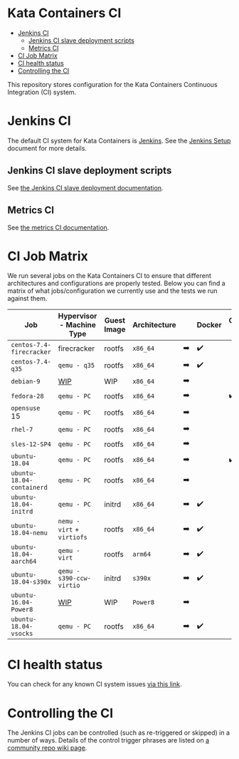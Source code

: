 # Kata Containers CI

* [Jenkins CI](#jenkins-ci)
    * [Jenkins CI slave deployment scripts](#jenkins-ci-slave-deployment-scripts)
    * [Metrics CI](#metrics-ci)
* [CI Job Matrix](#ci-job-matrix)
* [CI health status](#ci-health-status)
* [Controlling the CI](#controlling-the-ci)

This repository stores configuration for the Kata Containers Continuous Integration (CI) system.

# Jenkins CI

The default CI system for Kata Containers is [Jenkins](https://jenkins.io/). See
the [Jenkins Setup](Jenkins_setup.md) document for more details.

## Jenkins CI slave deployment scripts

See [the Jenkins CI slave deployment documentation](deployment/packet/README.md).

## Metrics CI

See [the metrics CI documentation](VMs/metrics/README.md).

# CI Job Matrix

We run several jobs on the Kata Containers CI to ensure that different
architectures and configurations are properly tested. Below you can find a
matrix of what jobs/configuration we currently use and the tests we run
against them.

| Job                     | Hypervisor - Machine Type | Guest Image | Architecture |               | Docker             | CRI-O              | Containerd         | Kubernetes         | OpenShift          | Docker stability   | OCI                | network            | `netmon`             | VM-templating      | `shimv2 - containerd` | entropy            | ramdisk            | tracing            |
|-------------------------|---------------------------|-------------|-------------|---------------|--------------------|--------------------|--------------------|--------------------|--------------------|--------------------|--------------------|--------------------|--------------------|--------------------|---------------------|--------------------|--------------------|--------------------|
| `centos-7.4-firecracker`  | firecracker               | rootfs      | `x86_64`      | :arrow_right: | :heavy_check_mark: |                    |                    |                    |                    | :heavy_check_mark: | :heavy_check_mark: | :heavy_check_mark: |                    |                    |                     |                    |                    |                    |
| `centos-7.4-q35`          | `qemu - q35`                | rootfs      | `x86_64`      | :arrow_right: | :heavy_check_mark: |                    |                    | :heavy_check_mark: |                    | :heavy_check_mark: | :heavy_check_mark: | :heavy_check_mark: | :heavy_check_mark: |                    |                     | :heavy_check_mark: | :heavy_check_mark: | :heavy_check_mark: |
| `debian-9`                | [WIP](https://github.com/kata-containers/ci/issues/87) | WIP         | `x86_64`      | :arrow_right: |                    |                    |                    |                    |                    |                    |                    |                    |                    |                    |                     |                    |                    |                    |
| `fedora-28`               | `qemu - PC`                 | rootfs      | `x86_64`      | :arrow_right: |                    | :heavy_check_mark: |                    | :heavy_check_mark: | :heavy_check_mark: | :heavy_check_mark: | :heavy_check_mark: | :heavy_check_mark: | :heavy_check_mark: |                    | :heavy_check_mark:  | :heavy_check_mark: | :heavy_check_mark: | :heavy_check_mark: |
| `opensuse` 15             | `qemu - PC`                 | rootfs      | `x86_64`      | :arrow_right: |                    |                    |                    |                    |                    | :heavy_check_mark: | :heavy_check_mark: | :heavy_check_mark: | :heavy_check_mark: |                    |                     | :heavy_check_mark: | :heavy_check_mark: | :heavy_check_mark: |
| `rhel-7`                  | `qemu - PC`                 | rootfs      | `x86_64`      | :arrow_right: |                    |                    |                    |                    |                    |                    | :heavy_check_mark: | :heavy_check_mark: | :heavy_check_mark: |                    |                     | :heavy_check_mark: | :heavy_check_mark: | :heavy_check_mark: |
| `sles-12-SP4`             | `qemu - PC`                 | rootfs      | `x86_64`      | :arrow_right: |                    |                    |                    |                    |                    | :heavy_check_mark: | :heavy_check_mark: | :heavy_check_mark: | :heavy_check_mark: |                    |                     | :heavy_check_mark: | :heavy_check_mark: | :heavy_check_mark: |
| `ubuntu-18.04`            | `qemu - PC`                 | rootfs      | `x86_64`      | :arrow_right: |                    | :heavy_check_mark: |                    | :heavy_check_mark: |                    | :heavy_check_mark: | :heavy_check_mark: | :heavy_check_mark: | :heavy_check_mark: |                    | :heavy_check_mark:  | :heavy_check_mark: | :heavy_check_mark: | :heavy_check_mark: |
| `ubuntu-18.04-containerd` | `qemu - PC`                 | rootfs      | `x86_64`      | :arrow_right: |                    |                    | :heavy_check_mark: | :heavy_check_mark: |                    |                    |                    |                    |                    |                    |                     |                    |                    |                    |
| `ubuntu-18.04-initrd`     | `qemu - PC`                 | initrd      | `x86_64`      | :arrow_right: | :heavy_check_mark: |                    |                    | :heavy_check_mark: |                    | :heavy_check_mark: | :heavy_check_mark: | :heavy_check_mark: | :heavy_check_mark: | :heavy_check_mark: | :heavy_check_mark:  | :heavy_check_mark: | :heavy_check_mark: | :heavy_check_mark: |
| `ubuntu-18.04-nemu`       | `nemu - virt` + `virtiofs`  | rootfs      | `x86_64`      | :arrow_right: | :heavy_check_mark: |                    |                    |                    |                    | :heavy_check_mark: | :heavy_check_mark: | :heavy_check_mark: |                    |                    |                     |  |  |  |
| `ubuntu-18.04-aarch64`    | `qemu - virt`               | rootfs      | `arm64`       | :arrow_right: | :heavy_check_mark: |                    |                    |                    |                    |                    |                    |                    |                    |                    |                     |                    |                    |                    |
| `ubuntu-18.04-s390x`      | `qemu - s390-ccw-virtio`    | initrd      | `s390x`       | :arrow_right: | :heavy_check_mark: |                    |                    |                    |                    |                    |                    |                    |                    |                    |                     |                    |                    |                    |
| `ubuntu-16.04-Power8`     | [WIP](https://github.com/kata-containers/ci/issues/100) | WIP         | `Power8`      | :arrow_right: |                    |                    |                    |                    |                    |                    |                    |                    |                    |                    |                     |                    |                    |                    |
| `ubuntu-18.04-vsocks`     | `qemu - PC`                 | rootfs      | `x86_64`      | :arrow_right: | :heavy_check_mark: |                    |                    | :heavy_check_mark: | :heavy_check_mark: | :heavy_check_mark: | :heavy_check_mark: | :heavy_check_mark: | :heavy_check_mark: |                    | :heavy_check_mark:  | :heavy_check_mark: | :heavy_check_mark: | :heavy_check_mark: |

# CI health status

You can check for any known CI system issues [via this link](http://jenkins.katacontainers.io/view/CI%20Status/).

# Controlling the CI

The Jenkins CI jobs can be controlled (such as re-triggered or skipped) in a number of ways. Details of the
control trigger phrases are listed on
[a community repo wiki page](https://github.com/kata-containers/community/wiki/Controlling-the-CI).
